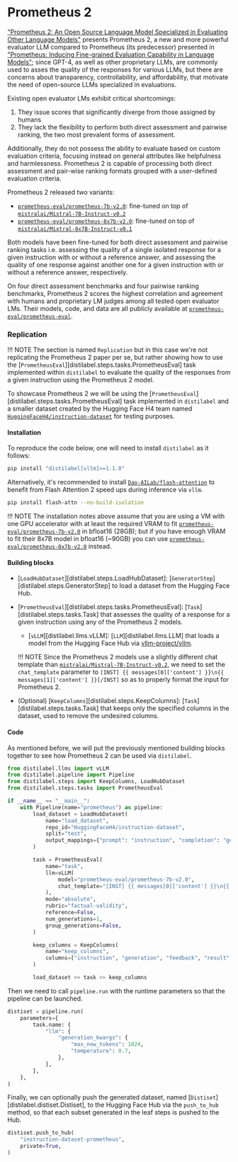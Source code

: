 # Prometheus 2

["Prometheus 2: An Open Source Language Model Specialized in Evaluating Other Language Models"](https://arxiv.org/pdf/2405.01535) presents Prometheus 2, a new and more powerful evaluator LLM compared to Prometheus (its predecessor) presented in ["Prometheus: Inducing Fine-grained Evaluation Capability in Language Models"](https://arxiv.org/abs/2310.08491); since GPT-4, as well as other proprietary LLMs, are commonly used to asses the quality of the responses for various LLMs, but there are concerns about transparency, controllability, and affordability, that motivate the need of open-source LLMs specialized in evaluations.

Existing open evaluator LMs exhibit critical shortcomings:

1. They issue scores that significantly diverge from those assigned by humans
2. They lack the flexibility to perform both direct assessment and pairwise ranking, the two most prevalent forms of assessment.

Additionally, they do not possess the ability to evaluate based on custom evaluation criteria, focusing instead on general attributes like helpfulness and harmlessness. Prometheus 2 is capable of processing both direct assessment and pair-wise ranking formats grouped with a user-defined evaluation criteria.

Prometheus 2 released two variants:

- [`prometheus-eval/prometheus-7b-v2.0`](https://hf.co/prometheus-eval/prometheus-7b-v2.0): fine-tuned on top of [`mistralai/Mistral-7B-Instruct-v0.2`](https://hf.co/mistralai/Mistral-7B-Instruct-v0.2)
- [`prometheus-eval/prometheus-8x7b-v2.0`](https://hf.co/prometheus-eval/prometheus-8x7b-v2.0): fine-tuned on top of [`mistralai/Mixtral-8x7B-Instruct-v0.1`](https://hf.co/mistralai/Mixtral-8x7B-Instruct-v0.1)

Both models have been fine-tuned for both direct assessment and pairwise ranking tasks i.e. assessing the quality of a single isolated response for a given instruction with or without a reference answer, and assessing the quality of one response against another one for a given instruction with or without a reference answer, respectively.

On four direct assessment benchmarks and four pairwise ranking benchmarks, Prometheus 2 scores the highest correlation and agreement with humans and proprietary LM judges among all tested open evaluator LMs. Their models, code, and data are all publicly available at [`prometheus-eval/prometheus-eval`](https://github.com/prometheus-eval/prometheus-eval).

### Replication

!!! NOTE
    The section is named `Replication` but in this case we're not replicating the Prometheus 2 paper per se, but rather showing how to use the [`PrometheusEval`][distilabel.steps.tasks.PrometheusEval] task implemented within `distilabel` to evaluate the quality of the responses from a given instruction using the Prometheus 2 model.

To showcase Prometheus 2 we will be using the [`PrometheusEval`][distilabel.steps.tasks.PrometheusEval] task implemented in `distilabel` and a smaller dataset created by the Hugging Face H4 team named [`HuggingFaceH4/instruction-dataset`](https://hf.co/datasets/HuggingFaceH4/instruction-dataset) for testing purposes.

#### Installation

To reproduce the code below, one will need to install `distilabel` as it follows:

```bash
pip install "distilabel[vllm]>=1.1.0"
```

Alternatively, it's recommended to install [`Dao-AILab/flash-attention`](https://github.com/Dao-AILab/flash-attention) to benefit from Flash Attention 2 speed ups during inference via `vllm`.

```bash
pip install flash-attn --no-build-isolation
```

!!! NOTE
    The installation notes above assume that you are using a VM with one GPU accelerator with at least the required VRAM to fit [`prometheus-eval/prometheus-7b-v2.0`](https://hf.co/prometheus-eval/prometheus-7b-v2.0) in bfloat16 (28GB); but if you have enough VRAM to fit their 8x7B model in bfloat16 (~90GB) you can use [`prometheus-eval/prometheus-8x7b-v2.0`](https://hf.co/prometheus-eval/prometheus-8x7b-v2.0) instead.

#### Building blocks

- [`LoadHubDataset`][distilabel.steps.LoadHubDataset]: [`GeneratorStep`][distilabel.steps.GeneratorStep] to load a dataset from the Hugging Face Hub.

- [`PrometheusEval`][distilabel.steps.tasks.PrometheusEval]: [`Task`][distilabel.steps.tasks.Task] that assesses the quality of a response for a given instruction using any of the Prometheus 2 models.
    - [`vLLM`][distilabel.llms.vLLM]: [`LLM`][distilabel.llms.LLM] that loads a model from the Hugging Face Hub via [vllm-project/vllm](https://github.com/vllm-project/vllm).

    !!! NOTE
        Since the Prometheus 2 models use a slightly different chat template than [`mistralai/Mistral-7B-Instruct-v0.2`](https://hf.co/mistralai/Mistral-7B-Instruct-v0.2), we need to set the `chat_template` parameter to `[INST] {{ messages[0]['content'] }}\n{{ messages[1]['content'] }}[/INST]` so as to properly format the input for Prometheus 2.

- (Optional) [`KeepColumns`][distilabel.steps.KeepColumns]: [`Task`][distilabel.steps.tasks.Task] that keeps only the specified columns in the dataset, used to remove the undesired columns.

#### Code

As mentioned before, we will put the previously mentioned building blocks together to see how Prometheus 2 can be used via `distilabel`.

```python
from distilabel.llms import vLLM
from distilabel.pipeline import Pipeline
from distilabel.steps import KeepColumns, LoadHubDataset
from distilabel.steps.tasks import PrometheusEval

if __name__ == "__main__":
    with Pipeline(name="prometheus") as pipeline:
        load_dataset = LoadHubDataset(
            name="load_dataset",
            repo_id="HuggingFaceH4/instruction-dataset",
            split="test",
            output_mappings={"prompt": "instruction", "completion": "generation"},
        )

        task = PrometheusEval(
            name="task",
            llm=vLLM(
                model="prometheus-eval/prometheus-7b-v2.0",
                chat_template="[INST] {{ messages[0]['content'] }}\n{{ messages[1]['content'] }}[/INST]",
            ),
            mode="absolute",
            rubric="factual-validity",
            reference=False,
            num_generations=1,
            group_generations=False,
        )

        keep_columns = KeepColumns(
            name="keep_columns",
            columns=["instruction", "generation", "feedback", "result", "model_name"],
        )

        load_dataset >> task >> keep_columns
```

Then we need to call `pipeline.run` with the runtime parameters so that the pipeline can be launched.

```python
distiset = pipeline.run(
    parameters={
        task.name: {
            "llm": {
                "generation_kwargs": {
                    "max_new_tokens": 1024,
                    "temperature": 0.7,
                },
            },
        },
    },
)
```

Finally, we can optionally push the generated dataset, named [`Distiset`][distilabel.distiset.Distiset], to the Hugging Face Hub via the `push_to_hub` method, so that each subset generated in the leaf steps is pushed to the Hub.

```python
distiset.push_to_hub(
    "instruction-dataset-prometheus",
    private=True,
)
```
